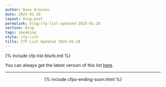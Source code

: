 ```yaml
---
author: Dave Aronson
date: 2025-01-28
layout: blog-post
permalink: blog/cfp-list-updated-2025-01-28
section: Blog
tags: speaking
style: cfp-list
title: CfP List Updated 2025-01-28
---
```


{% include cfp-list-blurb.md %}

You can always get the latest version of this list
[here](/speaking/cfps-ending-soon).

<hr>

<center>{% include cfps-ending-soon.html %}</center>
